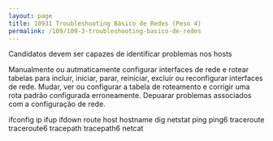 ```yaml
---
layout: page
title: 10931 Troubleshooting Básico de Redes (Peso 4)
permalink: /109/109-3-troubleshooting-basico-de-redes
---
```


Candidatos devem ser capazes de identificar problemas nos hosts


Manualmente ou autmaticamente configurar interfaces de rede e rotear tabelas para incluir, iniciar, parar, reiniciar, excluir ou reconfigurar interfaces de rede.
Mudar, ver ou configurar a tabela de roteamento e corrigir uma rota padrão configurada erroneamente.
Depuarar problemas associados com a configuração de rede.

ifconfig
ip
ifup
ifdown
route
host
hostname
dig
netstat
ping
ping6
traceroute
traceroute6
tracepath
tracepath6
netcat